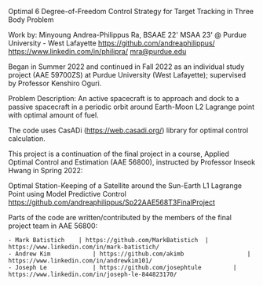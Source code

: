 Optimal 6 Degree-of-Freedom Control Strategy for Target Tracking in Three Body Problem




Work by: Minyoung Andrea-Philippus Ra, BSAAE 22' MSAA 23' @ Purdue University - West Lafayette
https://github.com/andreaphilippus/
https://www.linkedin.com/in/philipra/
mra@purdue.edu


Began in Summer 2022 and continued in Fall 2022 as an individual study project (AAE 59700ZS) at Purdue University (West Lafayette); supervised by Professor Kenshiro Oguri.


Problem Description: An active spacecraft is to approach and dock to a passive spacecraft in a periodic orbit around Earth-Moon L2 Lagrange point with optimal amount of fuel.


The code uses CasADi (https://web.casadi.org/) library for optimal control calculation.


This project is a continuation of the final project in a course, Applied Optimal Control and Estimation (AAE 56800), instructed by Professor Inseok Hwang in Spring 2022:

Optimal Station-Keeping of a Satellite around the Sun-Earth L1 Lagrange Point using Model Predictive Control
https://github.com/andreaphilippus/Sp22AAE568T3FinalProject

Parts of the code are written/contributed by the members of the final project team in AAE 56800:

	- Mark Batistich	| https://github.com/MarkBatistich	| https://www.linkedin.com/in/mark-batistich/
	- Andrew Kim			| https://github.com/akimb					| https://www.linkedin.com/in/andrewkim101/
	- Joseph Le				| https://github.com/josephtule			| https://www.linkedin.com/in/joseph-le-844823170/
